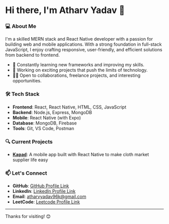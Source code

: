 # Hi there, I'm Atharv Yadav 👋

### 💻 About Me

I'm a skilled MERN stack and React Native developer with a passion for building web and mobile applications. With a strong foundation in full-stack JavaScript, I enjoy crafting responsive, user-friendly, and efficient solutions from backend to frontend.

- 🌱 Constantly learning new frameworks and improving my skills.
- 🚀 Working on exciting projects that push the limits of technology.
- 👨‍💻 Open to collaborations, freelance projects, and interesting opportunities.

### 🛠 Tech Stack
- **Frontend**: React, React Native, HTML, CSS, JavaScript
- **Backend**: Node.js, Express, MongoDB
- **Mobile**: React Native (with Expo)
- **Database**: MongoDB, Firebase
- **Tools**: Git, VS Code, Postman

### 🔍 Current Projects
- **[Kapad](https://github.com/atharvyadav96k/kapad-app)**: A mobile app built with React Native to make cloth market supplier life easy

### 📫 Let's Connect
- **GitHub**: [GitHub Profile Link](https://github.com/atharvyadav96k)
- **LinkedIn**: [LinkedIn Profile Link](https://www.linkedin.com/in/atharv-yadav-a3306a25b/)
- **Email**: atharvyadav96k@gmail.com
- **LeetCode**: [Leetcode Profile Link](https://leetcode.com/u/atharvyadav96k/)

---

Thanks for visiting! 😊
